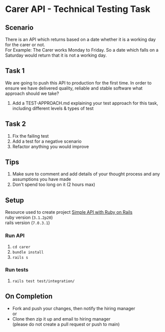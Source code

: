 # Carer API - Technical Testing Task

## Scenario
There is an API which returns based on a date whether it is a working day for the carer or not.   
For Example: The Carer works Monday to Friday. So a date which falls on a Saturday would return that it is not a working day.

## Task 1
We are going to push this API to production for the first time. In order to ensure we have delivered quality, reliable and stable software what approach should we take?
1. Add a TEST-APPROACH.md explaining your test approach for this task, including different levels & types of test

## Task 2
1. Fix the failing test
1. Add a test for a negative scenario
1. Refactor anything you would improve

## Tips
1. Make sure to comment and add details of your thought process and any assumptions you have made
1. Don't spend too long on it (2 hours max)

## Setup

Resource used to create project [Simple API with Ruby on Rails](https://www.pullrequest.com/blog/how-to-build-an-api-with-ruby-on-rails/)   
ruby version (`3.1.2p20`)   
rails version (`7.0.3.1`)

### Run API
1. `cd carer`
1. `bundle install`
1. `rails s`

### Run tests
1. `rails test test/integration/`

## On Completion
- Fork and push your changes, then notify the hiring manager   
or
- Clone then zip it up and email to hiring manager    
(please do not create a pull request or push to main)
